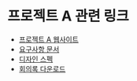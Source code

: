 # 프로젝트 A 관련 링크

- [프로젝트 A 웹사이트](https://www.projecta.com)
- [요구사항 문서](https://www.projecta.com/requirements)
- [디자인 스펙](https://www.projecta.com/design-spec)
- [회의록 다운로드](https://www.projecta.com/meeting-minutes)
